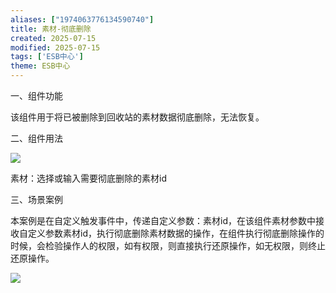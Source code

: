 ```yaml
---
aliases: ["1974063776134590740"]
title: 素材-彻底删除
created: 2025-07-15
modified: 2025-07-15
tags: ['ESB中心']
theme: ESB中心
---
```


一、组件功能

该组件用于将已被删除到回收站的素材数据彻底删除，无法恢复。

二、组件用法

![](594f4ed46c01582b1fce2f3b27d7fb3e.jpg)

素材：选择或输入需要彻底删除的素材id

三、场景案例

本案例是在自定义触发事件中，传递自定义参数：素材id，在该组件素材参数中接收自定义参数素材id，执行彻底删除素材数据的操作，在组件执行彻底删除操作的时候，会检验操作人的权限，如有权限，则直接执行还原操作，如无权限，则终止还原操作。

![](f39859e896dc2f4039bba8a0a7e667c1.jpg)